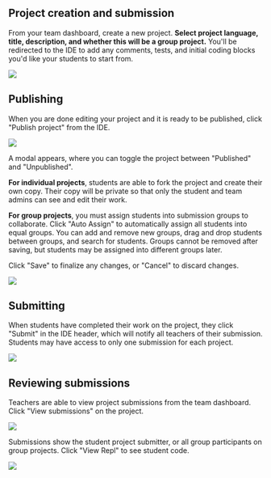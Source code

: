 
## Project creation and submission

From your team dashboard, create a new project. **Select project language, title, description, and whether this will be a group project.** You'll be redirected to the IDE to add any comments, tests, and initial coding blocks you'd like your students to start from.

<img style="max-width: 600px" src="/images/teamsForEducation/project-create.png" />

## Publishing

When you are done editing your project and it is ready to be published, click "Publish project" from the IDE.

<img style="max-width: 150px" src="/images/teamsForEducation/project-publish-button.png" />

A modal appears, where you can toggle the project between "Published" and "Unpublished".

**For individual projects**, students are able to fork the project and create their own copy. Their copy will be private so that only the student and team admins can see and edit their work.

**For group projects**, you must assign students into submission groups to collaborate. Click "Auto Assign" to automatically assign all students into equal groups. You can add and remove new groups, drag and drop students between groups, and search for students. Groups cannot be removed after saving, but students may be assigned into different groups later.

Click "Save" to finalize any changes, or "Cancel" to discard changes.

<img style="max-width: 600px" src="/images/teamsForEducation/project-publish.png" />

## Submitting

When students have completed their work on the project, they click "Submit" in the IDE header, which will notify all teachers of their submission.  Students may have access to only one submission for each project.

<img style="max-width: 100px" src="/images/teamsForEducation/project-submit.png" />

## Reviewing submissions

Teachers are able to view project submissions from the team dashboard. Click "View submissions" on the project.

<img src="/images/teamsForEducation/project-list.png" />

Submissions show the student project submitter, or all group participants on group projects. Click "View Repl" to see student code.

<img src="/images/teamsForEducation/project-submissions.png" />

